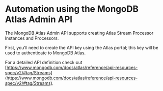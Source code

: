 # Automation using the MongoDB Atlas Admin API

The MongoDB Atlas Admin API supports creating Atlas Stream Processor Instances and Processors. &#x20;

First, you'll need to create the API key using the Atlas portal; this key will be used to authenticate to MongoDB Atlas.

For a detailed API definition check out [https://www.mongodb.com/docs/atlas/reference/api-resources-spec/v2/#tag/Streams](https://www.mongodb.com/docs/atlas/reference/api-resources-spec/v2/#tag/Streams). &#x20;
